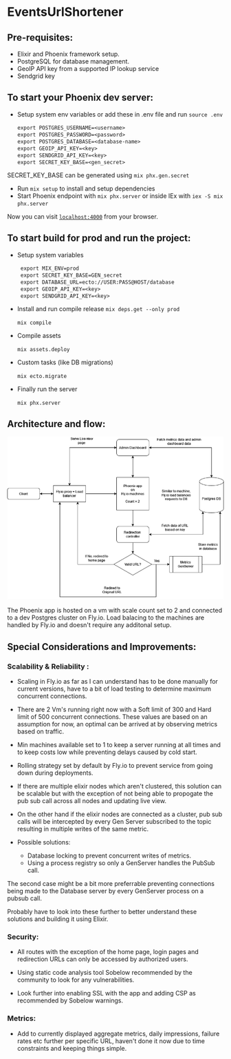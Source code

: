 # EventsUrlShortener


## Pre-requisites: 

- Elixir and Phoenix framework setup.
- PostgreSQL for database management.
- GeoIP API key from a supported IP lookup service
- Sendgrid key 

## To start your Phoenix dev server:

- Setup system env variables or add these in .env file and run `source .env`

  ```
  export POSTGRES_USERNAME=<username>
  export POSTGRES_PASSWORD=<password>
  export POSTGRES_DATABASE=<database-name>
  export GEOIP_API_KEY=<key>
  export SENDGRID_API_KEY=<key>
  export SECRET_KEY_BASE=<gen_secret>
   ```
SECRET_KEY_BASE can be generated using `mix phx.gen.secret`



- Run `mix setup` to install and setup dependencies
- Start Phoenix endpoint with `mix phx.server` or inside IEx with `iex -S mix phx.server`

Now you can visit [`localhost:4000`](http://localhost:4000) from your browser.

## To start build for prod and run the project:


- Setup system variables

  ```
   export MIX_ENV=prod
   export SECRET_KEY_BASE=GEN_secret
   export DATABASE_URL=ecto://USER:PASS@HOST/database
   export GEOIP_API_KEY=<key>
   export SENDGRID_API_KEY=<key>
   ```

- Install and run compile release
   `mix deps.get --only prod`

    `mix compile`

- Compile assets

   `mix assets.deploy`

- Custom tasks (like DB migrations)

   `mix ecto.migrate`

- Finally run the server

   `mix phx.server`


## Architecture and flow: 

![Alt text](.github/workflows/flowDiagram.png "System Flow")


The Phoenix app is hosted on a vm with scale count set to 2 and connected to a dev Postgres cluster on Fly.io. 
Load balacing to the machines are handled by Fly.io and doesn't require any additonal setup. 

## Special Considerations and Improvements: 

### Scalability & Reliability : 

- Scaling in Fly.io as far as I can understand has to be done manually for current versions, have to a bit of load testing to determine maximum concurrent connections. 

- There are 2 Vm's running right now with a Soft limit of 300 and Hard limit of 500 concurrent connections. These values are based on an assumption for now, an optimal can be arrived at by observing metrics based on traffic. 

- Min machines available set to 1 to keep a server running at all times and to keep costs low while preventing delays caused by cold start.

- Rolling strategy set by default by Fly.io to prevent service from going down during deployments. 

- If there are multiple elixir nodes which aren't clustered, this solution can be scalable but with the exception of not being able to propogate the pub sub call across all nodes and updating live view.  

- On the other hand if the elixir nodes are connected as a cluster, pub sub calls will be intercepted by every Gen Server subscribed to the topic resulting in multiple writes of the same metric. 

- Possible solutions: 
     * Database locking to prevent concurrent writes of metrics.
     * Using a process registry so only a GenServer handles the PubSub call.

The second case might be a bit more preferrable preventing connections being made to the Database server by every GenServer process on a pubsub call. 

Probably have to look into these further to better understand these solutions and building it using Elixir. 

### Security:
- All routes with the exception of the home page, login pages and redirection URLs can only be accessed by authorized users.

- Using static code analysis tool Sobelow recommended by the community to look for any vulnerabilities. 

- Look further into enabling SSL with the app and adding CSP as recommended by Sobelow warnings.


### Metrics: 

- Add to currently displayed aggregate metrics, daily impressions, failure rates etc further per specific URL, haven't done it now due to time constraints and keeping things simple.  





